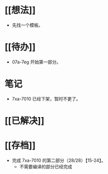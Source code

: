 # [[想法]]
- 先找一个模板。
# [[待办]]
- 07a-7eg 开始第一部分。
# 笔记
- 7xa-7010 已经下架，暂时不更了。
# [[已解决]]

# [[存档]]
- 完成 7xa-7010 的第二部分（28/28）【15-24】。
	- 不需要编译的部分已经完成